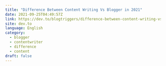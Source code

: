 ```yaml
---
title: "Difference Between Content Writing Vs Blogger in 2021"
date: 2021-09-25T04:49:57Z
link: https://dev.to/blogtriggers/difference-between-content-writing-vs-blogger-in-2021-88i?utm_medium=RSS&utm_source=news.12bit.vn
site: dev.to
language: English
category:
  - blogger
  - contentwriter
  - difference
  - content
draft: false
---
```

